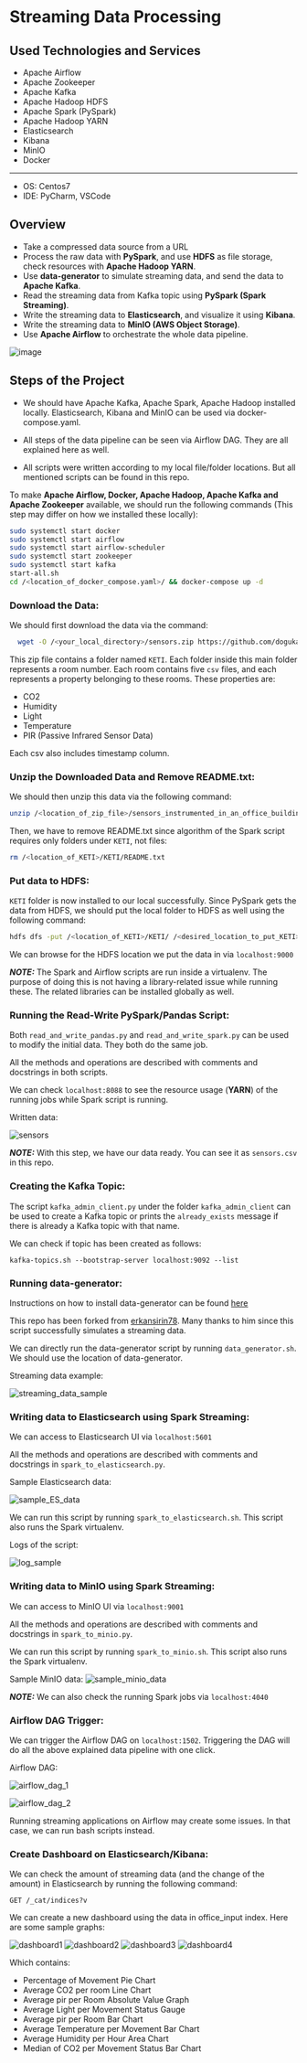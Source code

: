 
# Streaming Data Processing

## Used Technologies and Services

- Apache Airflow
- Apache Zookeeper
- Apache Kafka
- Apache Hadoop HDFS
- Apache Spark (PySpark)
- Apache Hadoop YARN
- Elasticsearch
- Kibana
- MinIO
- Docker

---
- OS: Centos7
- IDE: PyCharm, VSCode

## Overview

- Take a compressed data source from a URL
- Process the raw data with **PySpark**, and use **HDFS** as file storage, check resources with **Apache Hadoop YARN**.
- Use **data-generator** to simulate streaming data, and send the data to **Apache Kafka**.
- Read the streaming data from Kafka topic using **PySpark (Spark Streaming)**.
- Write the streaming data to **Elasticsearch**, and visualize it using **Kibana**.
- Write the streaming data to **MinIO (AWS Object Storage)**.
- Use **Apache Airflow** to orchestrate the whole data pipeline.

![image](https://github.com/dogukannulu/streaming_data_processing/assets/91257958/16bb60fb-314d-4d08-8873-d7f0c00bf51f)




## Steps of the Project

- We should have Apache Kafka, Apache Spark, Apache Hadoop installed locally. Elasticsearch, Kibana and MinIO can be used via docker-compose.yaml.

- All steps of the data pipeline can be seen via Airflow DAG. They are all explained here as well.

- All scripts were written according to my local file/folder locations. But all mentioned scripts can be found in this repo.

To make **Apache Airflow, Docker, Apache Hadoop, Apache Kafka and Apache Zookeeper** available, we should run the following commands (This step may differ on how we installed these locally):
```bash
sudo systemctl start docker
sudo systemctl start airflow
sudo systemctl start airflow-scheduler
sudo systemctl start zookeeper
sudo systemctl start kafka
start-all.sh
cd /<location_of_docker_compose.yaml>/ && docker-compose up -d 
```


### Download the Data:
We should first download the data via the command:
```bash
  wget -O /<your_local_directory>/sensors.zip https://github.com/dogukannulu/datasets/raw/master/sensors_instrumented_in_an_office_building_dataset.zip
```
This zip file contains a folder named `KETI`. Each folder inside this main folder represents
a room number. Each room contains five `csv` files, and each represents a property belonging to 
these rooms. These properties are:

- CO2
- Humidity
- Light
- Temperature
- PIR (Passive Infrared Sensor Data)

Each csv also includes timestamp column.

### Unzip the Downloaded Data and Remove README.txt:
We should then unzip this data via the following command:

```bash
unzip /<location_of_zip_file>/sensors_instrumented_in_an_office_building_dataset.zip -d /<desired_location_of_unzipped_folder/
```
Then, we have to remove README.txt since algorithm of the Spark script requires only folders under `KETI`, not files:

```bash
rm /<location_of_KETI>/KETI/README.txt
```

### Put data to HDFS:
`KETI` folder is now installed to our local successfully. 
Since PySpark gets the data from HDFS, we should put the local folder to HDFS 
as well using the following command:

```bash
hdfs dfs -put /<location_of_KETI>/KETI/ /<desired_location_to_put_KETI>/
```
We can browse for the HDFS location we put the data in via `localhost:9000`

**_NOTE:_**  The Spark and Airflow scripts are run inside a virtualenv. The purpose of doing this 
is not having a library-related issue while running these. The related libraries can be installed
globally as well.

### Running the Read-Write PySpark/Pandas Script:
Both `read_and_write_pandas.py` and `read_and_write_spark.py` can be used to modify the initial
data. They both do the same job.

All the methods and operations are described with comments and docstrings in both scripts.

We can check `localhost:8088` to see the resource usage (**YARN**) of the running jobs while Spark script is running.

Written data:

![sensors](img/sensors.PNG)

**_NOTE:_** With this step, we have our data ready. You can see it as `sensors.csv` in this repo.

### Creating the Kafka Topic:

The script `kafka_admin_client.py` under the folder `kafka_admin_client` can be used to
create a Kafka topic or prints the `already_exists` message if there is already a Kafka topic
with that name.

We can check if topic has been created as follows:

```
kafka-topics.sh --bootstrap-server localhost:9092 --list
```

### Running data-generator:

Instructions on how to install data-generator can be found [here](https://github.com/dogukannulu/data-generator)

This repo has been forked from [erkansirin78](https://github.com/erkansirin78). Many thanks to him since 
this script successfully simulates a streaming data.

We can directly run the data-generator script by running `data_generator.sh`. We should use
the location of data-generator.

Streaming data example:

![streaming_data_sample](img/sample_streaming_data.PNG)

### Writing data to Elasticsearch using Spark Streaming:

We can access to Elasticsearch UI via `localhost:5601`

All the methods and operations are described with comments and docstrings in 
`spark_to_elasticsearch.py`.

Sample Elasticsearch data:

![sample_ES_data](img/es_sample_data.PNG)

We can run this script by running `spark_to_elasticsearch.sh`. This script also runs the 
Spark virtualenv.

Logs of the script:

![log_sample](img/log_sample.PNG)

### Writing data to MinIO using Spark Streaming:

We can access to MinIO UI via `localhost:9001`

All the methods and operations are described with comments and docstrings in 
`spark_to_minio.py`.


We can run this script by running `spark_to_minio.sh`. This script also runs the 
Spark virtualenv.

Sample MinIO data:
![sample_minio_data](img/minio_sample.PNG)

**_NOTE:_** We can also check the running Spark jobs via `localhost:4040`

### Airflow DAG Trigger:

We can trigger the Airflow DAG on `localhost:1502`. Triggering the DAG will do all the above 
explained data pipeline with one click. 

Airflow DAG:

![airflow_dag_1](img/dag_1.PNG)

![airflow_dag_2](img/dag_2.PNG)


Running streaming applications on Airflow may create some issues. In that case, we can run
bash scripts instead.


### Create Dashboard on Elasticsearch/Kibana:

We can check the amount of streaming data (and the change of the amount) 
in Elasticsearch by running the following command:

```
GET /_cat/indices?v
```

We can create a new dashboard using the data in office_input index. Here are some sample graphs:

![dashboard1](img/dashboard1.PNG)
![dashboard2](img/dashboard2.PNG)
![dashboard3](img/dashboard3.PNG)
![dashboard4](img/dashboard4.PNG)

Which contains:
- Percentage of Movement Pie Chart
- Average CO2 per room Line Chart
- Average pir per Room Absolute Value Graph
- Average Light per Movement Status Gauge
- Average pir per Room Bar Chart
- Average Temperature per Movement Bar Chart
- Average Humidity per Hour Area Chart
- Median of CO2 per Movement Status Bar Chart